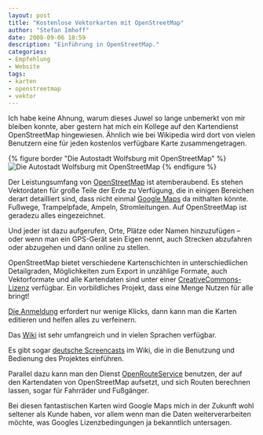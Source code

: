 ```yaml
---
layout: post
title: "Kostenlose Vektorkarten mit OpenStreetMap"
author: "Stefan Imhoff"
date: 2008-09-06 18:59
description: "Einführung in OpenStreetMap."
categories:
- Empfehlung
- Website
tags:
- karten
- openstreetmap
- vektor
---
```


Ich habe keine Ahnung, warum dieses Juwel so lange unbemerkt von mir bleiben konnte, aber gestern hat mich ein Kollege auf den Kartendienst OpenStreetMap hingewiesen. Ähnlich wie bei Wikipedia wird dort von vielen Benutzern eine für jeden kostenlos verfügbare Karte zusammengetragen.

{% figure border "Die Autostadt Wolfsburg mit OpenStreetMap" %}
<img src="{{ site.images_dir }}openstreetmap.jpg" alt="Die Autostadt Wolfsburg mit OpenStreetMap" />
{% endfigure %}

Der Leistungsumfang von [OpenStreetMap](http://www.openstreetmap.org/ "OpenStreetMap") ist atemberaubend. Es stehen Vektordaten für große Teile der Erde zu Verfügung, die in einigen Bereichen derart detailliert sind, dass nicht einmal [Google Maps](http://maps.google.de/ "Google Maps") da mithalten könnte. Fußwege, Trampelpfade, Ampeln, Stromleitungen. Auf OpenStreetMap ist geradezu alles eingezeichnet.

Und jeder ist dazu aufgerufen, Orte, Plätze oder Namen hinzuzufügen – oder wenn man ein GPS-Gerät sein Eigen nennt, auch Strecken abzufahren oder abzugehen und dann online zu stellen.

OpenStreetMap bietet verschiedene Kartenschichten in unterschiedlichen Detailgraden, Möglichkeiten zum Export in unzählige Formate, auch Vektorformate und alle Kartendaten sind unter einer [CreativeCommons-Lizenz](http://creativecommons.org/licenses/by-sa/2.0/ "Creative Commons Attribution-Share Alike 2.0 Generic") verfügbar. Ein vorbildliches Projekt, dass eine Menge Nutzen für alle bringt!

[Die Anmeldung](https://www.openstreetmap.org/user/new) erfordert nur wenige Klicks, dann kann man die Karten editieren und helfen alles zu verfeinern.

Das [Wiki](http://wiki.openstreetmap.org/wiki/Main_Page) ist sehr umfangreich und in vielen Sprachen verfügbar.

Es gibt sogar [deutsche Screencasts](http://wiki.openstreetmap.org/wiki/WikiProject_Germany/Screencasts) im Wiki, die in die Benutzung und Bedienung des Projektes einführen.

Parallel dazu kann man den Dienst [OpenRouteService](http://openrouteservice.org/ "OpenLS Route Service with free OSM data") benutzen, der auf den Kartendaten von OpenStreetMap aufsetzt, und sich Routen berechnen lassen, sogar für Fahrräder und Fußgänger.

Bei diesen fantastischen Karten wird Google Maps mich in der Zukunft wohl seltener als Kunde haben, vor allem wenn man die Daten weiterverarbeiten möchte, was Googles Lizenzbedingungen ja bekanntlich untersagen.

